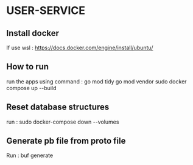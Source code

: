 # USER-SERVICE

## Install docker
If use wsl : https://docs.docker.com/engine/install/ubuntu/

## How to run
run the apps using command : 
go mod tidy
go mod vendor
sudo docker compose up --build

## Reset database structures
run : sudo docker-compose down --volumes

## Generate pb file from proto file
Run : buf generate